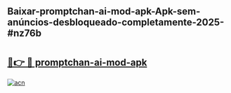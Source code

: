 ## Baixar-promptchan-ai-mod-apk-Apk-sem-anúncios-desbloqueado-completamente-2025-#nz76b

# <h2><a href="https://ainizakaria.my?title=promptchan-ai-mod-apk&ref=20M">🔗👉 🔴 promptchan-ai-mod-apk</a></h2>

[![acn](https://github.com/user-attachments/assets/0f9c940e-d8b0-45ae-aac7-cd30a18b3e1c)](https://ainizakaria.my?title=promptchan-ai-mod-apk&ref=20M)

